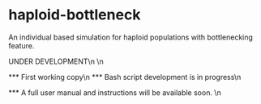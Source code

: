 # haploid-bottleneck
An individual based simulation for haploid populations with bottlenecking feature. 

UNDER DEVELOPMENT\n \n

*** First working copy\n
*** Bash script development is in progress\n

*** A full user manual and instructions will be available soon. \n




